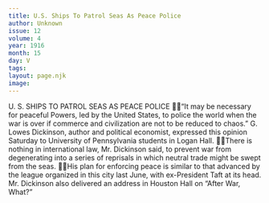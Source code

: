 ```yaml
---
title: U.S. Ships To Patrol Seas As Peace Police
author: Unknown
issue: 12
volume: 4
year: 1916
month: 15
day: V
tags:
layout: page.njk
image:
---
```

U. S. SHIPS TO PATROL SEAS AS PEACE POLICE “It may be necessary for peaceful Powers, led by the United States, to police the world when the war is over if commerce and civilization are not to be reduced to chaos.” G. Lowes Dickinson, author and political economist, expressed this opinion Saturday to University of Pennsylvania students in Logan Hall. There is nothing in international law, Mr. Dickinson said, to prevent war from degenerating into a series of reprisals in which neutral trade might be swept from the seas. His plan for enforcing peace is similar to that advanced by the league organized in this city last June, with ex-President Taft at its head. Mr. Dickinson also delivered an address in Houston Hall on “After War, What?” 
